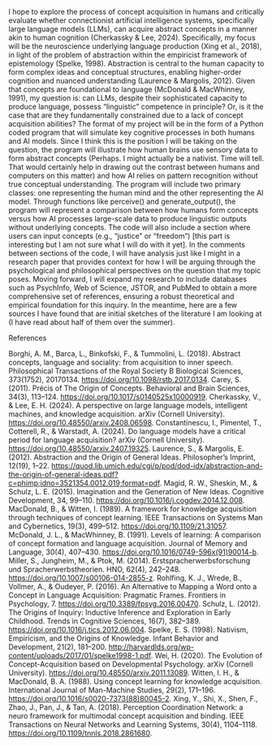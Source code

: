 I hope to explore the process of concept acquisition in humans and critically evaluate whether connectionist artificial intelligence systems, specifically large language models (LLMs), can acquire abstract concepts in a manner akin to human cognition (Cherkassky & Lee, 2024). Specifically, my focus will be the neuroscience underlying language production (Xing et al., 2018), in light of the problem of abstraction within the empiricist framework of epistemology (Spelke, 1998). Abstraction is central to the human capacity to form complex ideas and conceptual structures, enabling higher-order cognition and nuanced understanding (Laurence & Margolis, 2012). Given that concepts are foundational to language (McDonald & MacWhinney, 1991), my question is: can LLMs, despite their sophisticated capacity to produce language, possess “linguistic” competence in principle? Or, is it the case that are they fundamentally constrained due to a lack of concept acquisition abilities?
The format of my project will be in the form of a Python coded program that will simulate key cognitive processes in both humans and AI models. Since I think this is the position I will be taking on the question, the program will illustrate how human brains use sensory data to form abstract concepts (Perhaps. I might actually be a nativist. Time will tell. That would certainly help in drawing out the contrast between humans and computers on this matter) and how AI relies on pattern recognition without true conceptual understanding. The program will include two primary classes: one representing the human mind and the other representing the AI model. Through functions like perceive() and generate_output(), the program will represent a comparison between how humans form concepts versus how AI processes large-scale data to produce linguistic outputs without underlying concepts. The code will also include a section where users can input concepts (e.g., “justice” or “freedom”) [this part is interesting but I am not sure what I will do with it yet]. In the comments between sections of the code, I will have analysis just like I might in a research paper that provides context for how I will be arguing through the psychological and philosophical perspectives on the question that my topic poses. 
Moving forward, I will expand my research to include databases such as PsychInfo, Web of Science, JSTOR, and PubMed to obtain a more comprehensive set of references, ensuring a robust theoretical and empirical foundation for this inquiry. In the meantime, here are a few sources I have found that are initial sketches of the literature I am looking at (I have read about half of them over the summer). 

References

Borghi, A. M., Barca, L., Binkofski, F., & Tummolini, L. (2018). Abstract concepts, language and sociality: from acquisition to inner speech. Philosophical Transactions of the Royal Society B Biological Sciences, 373(1752), 20170134. https://doi.org/10.1098/rstb.2017.0134.
Carey, S. (2011). Précis of The Origin of Concepts. Behavioral and Brain Sciences, 34(3), 113–124. https://doi.org/10.1017/s0140525x10000919.
Cherkassky, V., & Lee, E. H. (2024). A perspective on large language models, intelligent machines, and knowledge acquisition. arXiv (Cornell University). https://doi.org/10.48550/arxiv.2408.06598.
Constantinescu, I., Pimentel, T., Cotterell, R., & Warstadt, A. (2024). Do language models have a critical period for language acquisition? arXiv (Cornell University). https://doi.org/10.48550/arxiv.2407.19325.
Laurence, S., & Margolis, E. (2012). Abstraction and the Origin of General Ideas. Philosopher’s Imprint, 12(19), 1–22. https://quod.lib.umich.edu/cgi/p/pod/dod-idx/abstraction-and-the-origin-of-general-ideas.pdf?c=phimp;idno=3521354.0012.019;format=pdf. 
Magid, R. W., Sheskin, M., & Schulz, L. E. (2015). Imagination and the Generation of New Ideas. Cognitive Development, 34, 99–110. https://doi.org/10.1016/j.cogdev.2014.12.008.
MacDonald, B., & Witten, I. (1989). A framework for knowledge acquisition through techniques of concept learning. IEEE Transactions on Systems Man and Cybernetics, 19(3), 499–512. https://doi.org/10.1109/21.31057.
McDonald, J. L., & MacWhinney, B. (1991). Levels of learning: A comparison of concept formation and language acquisition. Journal of Memory and Language, 30(4), 407–430. https://doi.org/10.1016/0749-596x(91)90014-b.
Miller, S., Jungheim, M., & Ptok, M. (2014). Erstspracherwerbsforschung und Spracherwerbstheorien. HNO, 62(4), 242–248. https://doi.org/10.1007/s00106-014-2855-z.
Rohlfing, K. J., Wrede, B., Vollmer, A., & Oudeyer, P. (2016). An Alternative to Mapping a Word onto a Concept in Language Acquisition: Pragmatic Frames. Frontiers in Psychology, 7. https://doi.org/10.3389/fpsyg.2016.00470.
Schulz, L. (2012). The Origins of Inquiry: Inductive Inference and Exploration in Early Childhood. Trends in Cognitive Sciences, 16(7), 382–389. https://doi.org/10.1016/j.tics.2012.06.004. 
Spelke, E. S. (1998). Nativism, Empiricism, and the Origins of Knowledge. Infant Behavior and Development, 21(2), 181–200. http://harvardlds.org/wp-content/uploads/2017/01/spelke1998-1.pdf. 
Wei, H. (2020). The Evolution of Concept-Acquisition based on Developmental Psychology. arXiv (Cornell University). https://doi.org/10.48550/arxiv.2011.13089.
Witten, I. H., & MacDonald, B. A. (1988). Using concept learning for knowledge acquisition. International Journal of Man-Machine Studies, 29(2), 171–196. https://doi.org/10.1016/s0020-7373(88)80045-2.
Xing, Y., Shi, X., Shen, F., Zhao, J., Pan, J., & Tan, A. (2018). Perception Coordination Network: a neuro framework for multimodal concept acquisition and binding. IEEE Transactions on Neural Networks and Learning Systems, 30(4), 1104–1118. https://doi.org/10.1109/tnnls.2018.2861680.
